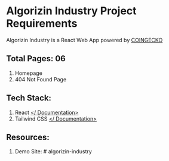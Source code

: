 # Algorizin Industry Project Requirements

Algorizin Industry is a React Web App powered by [COINGECKO]()

## Total Pages: 06

1.  Homepage
2.  404 Not Found Page

## Tech Stack:

1.  React [</ Documentation>](https://reactjs.org/docs/getting-started.html)
2.  Tailwind CSS [</ Documentation>](https://tailwindcss.com/docs/installation)

## Resources:

1.  Demo Site: []()# algorizin-industry
